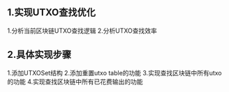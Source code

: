 ## 1.实现UTXO查找优化
1.分析当前区块链UTXO查找逻辑
2.分析UTXO查找效率

## 2.具体实现步骤
1.添加UTXOSet结构
2.添加重置utxo table的功能
3.实现查找区块链中所有utxo的功能
4.实现查找区块链中所有已花费输出的功能